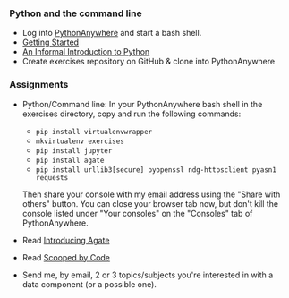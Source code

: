 
### Python and the command line

  * Log into [PythonAnywhere](https://www.pythonanywhere.com) and start a bash shell.
  * [Getting Started](https://ireapps.github.io/pycar/pycar_intro.html#/)
  * [An Informal Introduction to Python](https://docs.python.org/2/tutorial/introduction.html)
  * Create exercises repository on GitHub & clone into PythonAnywhere


### Assignments

  * Python/Command line: In your PythonAnywhere bash shell in the exercises directory, copy and run the following commands:

      * `pip install virtualenvwrapper`
      * `mkvirtualenv exercises`
      * `pip install jupyter`
      * `pip install agate`
      * `pip install urllib3[secure] pyopenssl ndg-httpsclient pyasn1 requests`

      Then share your console with my email address using the "Share with others" button. You can close your browser tab now, but don't kill the console listed under "Your consoles" on the "Consoles" tab of PythonAnywhere.

  * Read [Introducing Agate](https://source.opennews.org/articles/introducing-agate/)
  * Read [Scooped by Code](http://www.niemanlab.org/2013/12/scooped-by-code/)
  * Send me, by email, 2 or 3 topics/subjects you're interested in with a data component (or a possible one).
